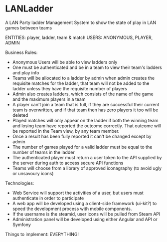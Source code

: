 # LANLadder

A LAN Party ladder Management System to show the state of play in LAN games between teams

ENTITIES: player, ladder, team & match
USERS: ANONYMOUS, PLAYER, ADMIN

Business Rules:
* Anonymous Users will be able to view ladders only
* One must be authenticated and be in a team to view their team's ladders and play info
* Teams will be allocated to a ladder by admin when admin creates the requisite matches for the ladder, that team will not be added to the ladder unless they have the requisite number of players
* Admin also creates ladders, which consists of the name of the game and the maximum players in a team
* A player can't join a team that is full, if they are successful their current team is overwritten, and if that team then has zero players it too will be deleted
* Played matches will only appear on the ladder if both the winning team and losing team have reported the outcome correctly. That outcome will be reported in the Team view, by any team member.
* Once a result has been fully reported it can't be changed except by admin
* The number of games played for a valid ladder must be equal to the number of teams in the ladder 
* The authenticated player must return a user token to the API supplied by the server during auth to access secure API functions 
* Teams will choose from a library of approved iconagraphy (to avoid ugly or unsavoury icons)  

Technologies:
* Web Service will support the activities of a user, but users must authenticate in order to participate
* A web app will be developed using a client-side framework (ui-kit?) to speed the development process with mobile components.
* If the username is the steamid, user icons will be pulled from Steam API
* Administration panel will be developed using either Angular and API or Symfony

Things to implement:
EVERYTHING!
